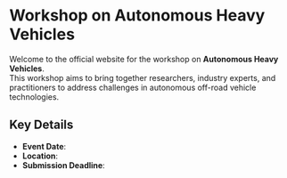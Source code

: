 # Workshop on Autonomous Heavy Vehicles

Welcome to the official website for the workshop on **Autonomous Heavy Vehicles**.  
This workshop aims to bring together researchers, industry experts, and practitioners to address challenges in autonomous off-road vehicle technologies.

## Key Details
- **Event Date**: 
- **Location**: 
- **Submission Deadline**: 


